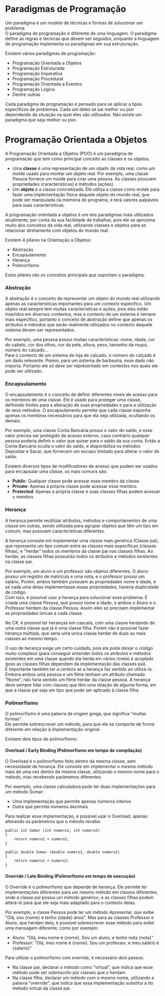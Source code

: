 
# Paradigmas de Programação

Um paradigma é um modelo de técnicas e formas de solucionar um problema.  
O paradigma de programação é diferente de uma linguagem. O paradigma define as regras e técnicas que devem ser seguidos, enquanto a linguagem de programação implementa os paradigmas em sua estruturação.

Existem vários paradigmas de programação:
- Programação Orientada a Objetos
- Programação Estruturada
- Programação Imperativa
- Programação Procedural
- Programação Orientada a Eventos
- Programação Lógica
- Dentre outras

Cada paradigma de programação é pensado para se aplicar a tipos específicos de problemas. Cada um deles se sai melhor ou pior dependendo da situação na qual eles são utilizados. Não existe um paradigma que seja melhor ou pior.

# Programação Orientada a Objetos

A Programação Orientada a Objetos (POO) é um paradigma de programação que tem como principal conceito as classes e os objetos.
- Uma **classe** é uma representação de um objeto da vida real, como um molde usado para montar um objeto real. Por exemplo, uma classe Pessoa fornece um molde para criar uma pessoa. As classes possuem propriedades (características) e métodos (ações).
- Um **objeto** é a classe concretizada. Ele utiliza a classe como molde para fazer uma implementação física daquele objeto do mundo real, que pode ser manipulada na memória do programa, e terá valores palpáveis para suas características.

A programação orientada a objetos é um dos paradigmas mais utilizados atualmente, por conta da sua facilidade de trabalhar, pois ele se aproxima muito dos conceitos da vida real, utilizando classes e objetos para se relacionar diretamente com objetos do mundo real.

Existem 4 pilares na Orientação a Objetos:
- Abstração
- Encapsulamento
- Herança
- Polimorfismo

Estes pilares são os conceitos principais que suportam o paradigma.

### Abstração

A abstração é o conceito de representar um objeto do mundo real utilizando apenas as características importantes para um contexto específico. Um objeto real sempre tem muitas características e ações, pois eles estão inseridos em diversos contextos, mas o contexto de um sistema é sempre mais específico, portanto o conceito de abstração define que apenas os atributos e métodos que serão realmente utilizados no contexto daquele sistema devem ser representados.

Por exemplo, uma pessoa possui muitas características: nome, idade, cor do cabelo, cor dos olhos, cor da pele, altura, peso, tamanho da roupa, número do calçado...  
Para o contexto de um sistema de loja de calçado, o número do calçado é um dado relevante. Porém, para um sistema de barbearia, esse dado não importa. Portanto ele só deve ser representado em contextos nos quais ele pode ser utilizado.

### Encapsulamento

O encapsulamento é o conceito de definir diferentes níveis de acesso para os membros de uma classe. Ele é usado para proteger uma classe, definindo limites para a alteração de suas propriedades e para a utilização de seus métodos. O encapsulamento permite que cada classe exponha apenas os membros necessários para que ela seja utilizada, ocultando os demais.

Por exemplo, uma classe Conta Bancária possui o valor do saldo, e esse valor precisa ser protegido de acesso externo, caso contrário qualquer pessoa poderia definir o valor que quiser para o saldo da sua conta.
Então a Conta Bancária oculta o valor do saldo, e disponibiliza os métodos Depositar e Sacar, que fornecem um escopo limitado para alterar o valor do saldo.

Existem diversos tipos de modificadores de acesso que podem ser usados para encapsular uma classe, os mais comuns são:
- **Public**: Qualquer classe pode acessar esse membro da classe.
- **Private**: Apenas a própria classe pode acessar esse membro.
- **Protected**: Apenas a própria classe e suas classes filhas podem acessar o membro.

### Herança

A herança permite reutilizar atributos, métodos e comportamentos de uma classe em outras, sendo utilizada para agrupar objetos que têm um tipo em comum, mas possuem características diferentes.

A herança consiste em implementar uma classe mais genérica (Classe pai), que representa um tipo comum entre as classes mais específicas (classes filhas), e "herdar" todos os membros da classe pai nas classes filhas. Ao herdar, as classes filhas possuirão todos os atributos e métodos existentes na classe pai.

Por exemplo, um aluno e um professor são objetos diferentes. O aluno possui um registro de matrícula e uma nota, e o professor possui um salário. Porém, ambos também possuem as propriedades nome e idade, e se cada uma delas implementasse essas propriedades, haveria duplicidade de código.  
Com isso, é possível usar a herança para solucionar esse problema: É criada uma classe Pessoa, que possui nome e idade, e ambos o Aluno e o Professor herdam da classe Pessoa. Assim eles só precisam implementar as propriedades únicas a cada classe.

No C#, é possível ter heranças em cascata, com uma classe herdando de uma outra classe que já é uma classe filha. Porém não é possível fazer herança múltipla, que seria uma única classe herdar de duas ou mais classes ao mesmo tempo.

O uso de herança exige um certo cuidado, pois ela pode deixar o código muito complexo (para conseguir entender todos os atributos e métodos existentes em uma classe quando ela herda em vários níveis) e acoplado (pois as classes filhas dependem da implementação das classes pai).  
É importante também ter a certeza se a herança faz sentido ao utilizá-la. Embora ambos uma pessoa e um filme tenham um atributo chamado "Nome", não faria sentido um filme herdar da classe pessoa. A herança deve sempre lidar com classes que têm uma relação de alguma forma, em que a classe pai seja um tipo que pode ser aplicado à classe filha.

### Polimorfismo

O polimorfismo é uma palavra de origem grega, que significa "muitas formas".  
Ele permite sobrescrever um método, para que ele se comporte de forma diferente em relação à implementação original. 

Existem dois tipos de polimorfismo:

#### Overload / Early Binding (Polimorfismo em tempo de compilação)

O Overload é o polimorfismo feito dentro da mesma classe, sem necessidade de herança. Ele consiste em implementar o mesmo método mais de uma vez dentro da mesma classe, utilizando o mesmo nome para o método, mas recebendo parâmetros diferentes.

Por exemplo, uma classe calculadora pode ter duas implementações para um método Somar:
- Uma implementação que permite apenas números inteiros
- Outra que permite números decimais

Para realizar essa implementação, é possível usar o Overload, apenas alterando os parâmetros que o método recebe:
```
public int Somar (int numero1, int numero2)
{
	return numero1 + numero2;
}

public double Somar (double numero1, double numero2)
{
	return numero1 + numero2;
}
```

#### Override / Late Binding (Polimorfismo em tempo de execução)

O Override é o polimorfismo que depende de herança. Ele permite ter implementações diferentes para um mesmo método em classes diferentes, onde a classe pai possui um método genérico, e as classes filhas podem alterá-lo para que ele seja mais adaptado para o contexto delas.

Por exemplo, a classe Pessoa pode ter um método Apresentar, que exibe "Olá, sou {nome} e tenho {idade} anos". Mas para as classes Professor e Aluno, que herdam dela, é possível sobrescrever esse método para exibir uma mensagem diferente, como por exemplo:
- Aluno: "Olá, meu nome é {nome}. Sou um aluno, e tenho nota {nota}"
- Professor: "Olá, meu nome é {nome}. Sou um professor, e meu salário é {salario}"

Para utilizar o polimorfismo com override, é necessário dois passos:
- Na classe pai, declarar o método como "virtual", que indica que esse método pode ser sobrescrito por classes que o herdam.
- Na classe filha, declarar um método com o mesmo nome, utilizando a palavra "override", que indica que essa implementação substitui a do método virtual da classe pai.
